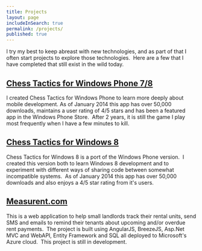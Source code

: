 ```yaml
---
title: Projects
layout: page
includeInSearch: true
permalink: /projects/
published: true
---
```

I try my best to keep abreast with new technologies, and as part of that I often start projects to explore those technologies.  Here are a few that I have completed that still exist in the wild today.
<h2><a href="http://www.windowsphone.com/en-us/store/app/chesstactics/225f7d20-6067-49ee-9142-b4b89658b4b2" target="_blank">Chess Tactics for Windows Phone 7/8</a></h2>
I created Chess Tactics for Windows Phone to learn more deeply about mobile development. As of January 2014 this app has over 50,000 downloads, maintains a user rating of 4/5 stars and has been a featured app in the Windows Phone Store.  After 2 years, it is still the game I play most frequently when I have a few minutes to kill.
<h2><a href="http://apps.microsoft.com/windows/en-us/app/37bcabac-2afa-4e07-986a-75bc1fd9867d" target="_blank">Chess Tactics for Windows 8</a></h2>
Chess Tactics for Windows 8 is a port of the Windows Phone version.  I created this version both to learn Windows 8 development and to experiment with different ways of sharing code between somewhat incompatible systems.  As of January 2014 this app has over 50,000 downloads and also enjoys a 4/5 star rating from it's users.
<h2><a href="http://measurent.com" target="_blank">Measurent.com</a></h2>
This is a web application to help small landlords track their rental units, send SMS and emails to remind their tenants about upcoming and/or overdue rent payments.  The project is built using AngularJS, BreezeJS, Asp.Net MVC and WebAPI, Entity Framework and SQL all deployed to Microsoft's Azure cloud.  This project is still in development.


